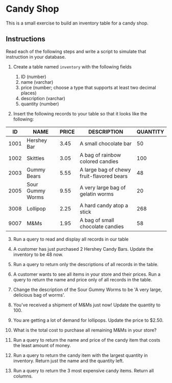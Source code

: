 # Candy Shop

This is a small exercise to build an inventory table for a candy shop. 

## Instructions

Read each of the following steps and write a script to simulate that instruction in your database. 

1. Create a table named `inventory` with the following fields
   1. ID (number)
   2. name (varchar)
   3. price (number; choose a type that supports at least two decimal places)
   4. description (varchar)
   5. quantity (number)
   

2. Insert the following records to your table so that it looks like the following:

 | ID | NAME | PRICE | DESCRIPTION | QUANTITY|
 | - | - | - | - | - |
 | 1001 | Hershey Bar | 3.45 | A small chocolate bar | 50 |
 | 1002 | Skittles | 3.05 | A bag of rainbow colored candies | 100 |
 | 2003 | Gummy Bears | 5.55 | A large bag of chewy fruit-flavored bears | 48 |
 | 2005 | Sour Gummy Worms | 9.55 | A very large bag of gelatin worms | 20 |
 | 3008 | Lollipop | 2.25 | A hard candy atop a stick | 268 |
 | 9007 | M&Ms | 1.95 | A bag of small chocolate candies | 58 |

3. Run a query to read and display all records in our table


4. A customer has just purchased 2 Hershey Candy Bars. Update the inventory to be 48 now. 

5. Run a query to return only the descriptions of all records in the table. 

6. A customer wants to see all items in your store and their prices. 
Run a query to return the name and price only of all records in the table. 

7. Change the description of the Sour Gummy Worms to be 'A very large, delicious bag of worms'.

8. You've received a shipment of M&Ms just now! Update the quantity to 100. 

9. You are getting a lot of demand for lollipops. Update the price to $2.50. 

10. What is the total cost to purchase all remaining M&Ms in your store?

11. Run a query to return the name and price of the candy item that costs the least amount of money. 

12. Run a query to return the candy item with the largest quantity in inventory. Return just the name and the quantity left. 

13. Run a query to return the 3 most expensive candy items. Return all columns. 

